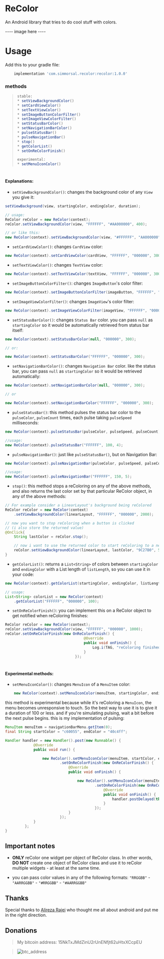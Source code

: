 # ReColor

An Android library that tries to do cool stuff with colors.

 ---- image here ----

# Usage

Add this to your gradle file:

```gradle
    implementation 'com.simmorsal.recolor:recolor:1.0.0'
```


### methods

>``` java
> stable:
> * setViewBackgroundColor()
> * setCardViewColor()
> * setTextViewColor()
> * setImageButtonColorFilter()
> * setImageViewColorFilter()
> * setStatusBarColor()
> * setNavigationBarColor()
> * pulseStatusBar()
> * pulseNavigationBar()
> * stop()
> * getColorList()
> * setOnReColorFinish()
>
> experimental:
> * setMenuIconColor()
> ```

#

#### Explanations:

* `setViewBackgroundColor()`:
changes the background color of any `View` you give it:

```java
setViewBackground(view, startingColor, endingColor, duration);

// usage:
ReColor reColor = new ReColor(context);
reColor.setViewBackgroundColor(view, "FFFFFF", "#AA000000", 400);

// or like this:
new ReColor(context).setViewBackgroundColor(view, "#FFFFFF", "AA000000", 400);
```

* `setCardViewColor()`: changes `CardView` color:

```java
new ReColor(context).setCardViewColor(cardView, "FFFFFF", "000000", 300);
```

* `setTextViewColor()`: changes `TextView` color:

```java
new ReColor(context).setTextViewColor(textView, "FFFFFF", "000000", 300);
```

* `setImageButtonColorFilter()`: changes `ImageButton`'s color filter:

```java
new ReColor(context).setImageButtonColorFilter(imageButton, "FFFFFF", "000000", 300);
```


* `setImageViewColorFilter()`: changes `ImageView`'s color filter:

```java
new ReColor(context).setImageViewColorFilter(imageView, "FFFFFF", "000000", 300);
```

* `setStatusBarColor()`: changes `Status Bar` color. you can pass `null` as
`startingColor` so it would be automatically retrieved from status bar itself:

```java
new ReColor(context).setStatusBarColor(null, "000000", 300);

// or:

new ReColor(context).setStatusBarColor("FFFFFF", "000000", 300);
```

* `setNavigationBarColor()`: changes `Navigation Bar` color. like the status bar,
you can pass `null` as `startingColor` so it would be retrieved automatically:

```java
new ReColor(context).setNavigationBarColor(null, "000000", 300);

// or

new ReColor(context).setNavigationBarColor("FFFFFF", "000000", 300);
```

* `pulseStatusBar()`: this method pulses the status bar color to the `pulseColor`,
`pulseCount` times, each pulse taking `pulseSpeed` milliseconds:

```java
new ReColor(context).pulseStatusBar(pulseColor, pulseSpeed, pulseCount);

//usage:
new ReColor(context).pulseStatusBar("FFFFFF", 100, 4);
```

* `pulseNavigationBar()`: just like `pulseStatusBar()`, but on Navigation Bar:

```java
new ReColor(context).pulseNavigationBar(pulseColor, pulseSpeed, palseCount);

//usage:
new ReColor(context).pulseNavigationBar("FFFFFF", 150, 5);
```

* `stop()`: this method stops a reColoring on any of the above methods,
and also returns the last color set
by that particular ReColor object, in any of the above methods:

```java
// For example consider a LinearLayout's background being reColored
ReColor reColor = new ReColor(context)
    .setViewBackgroundColor(linearLayout, "FFFFFF", "000000", 2000);

// now you want to stop reColoring when a button is clicked
// (i also store the returned value)
@OnClick{
    String lastColor = reColor.stop();

    // now i want to use the returned color to start reColoring to a new color
    reColor.setViewBackgroundColor(linearLayout, lastColor, "9C27B0", 500);
}
```

* `getColorList()`: returns a `List<String>` of colors between `startingColor`
 and `endingColor` with a List length of `listLength`, so you can use it in your code:

```java
new ReColor(context).getColorList(startingColor, endingColor, listLength);

// usage:
List<String> colorList = new ReColor(context)
    .getColorList("FFFFFF", "000000", 100);
```


 * `setOnReColorFinish()`: you can implement this on a ReColor object
 to get notified when reColoring finishes:

```java
ReColor reColor = new ReColor(context);
reColor.setViewBackgroundColor(view, "FFFFFF", "000000", 1000);
reColor.setOnReColorFinish(new OnReColorFinish() {
                                    @Override
                                    public void onFinish() {
                                        Log.i(TAG, "reColoring finished");
                                    }
                                });
```

#

#### Experimental methods:

* `setMenuIconColor()`: changes `MenuIcon` of a `MenuItem` color:

```java
    new ReColor(context).setMenuIconColor(menuItem, startingColor, endingColor, duration);
```

this method is experimental because while it's reColoring
 a `MenuIcon`, the menu becomes unresponsive to touch. So the best way to use it
 is to give it a duration of 100 or less. and if you're simulating pulsing, wait
 a bit before the next pulse begins. this is my implementation of pulsing:

```java
MenuItem menuItem = navigationBarMenu.getItem(0);
final String startColor = "c60055", endColor = "40c4ff";

Handler handler = new Handler().post(new Runnable() {
             @Override
             public void run() {

                 new ReColor().setMenuIconColor(menuItem, startColor, endColor, 100)
                         .setOnReColorFinish(new OnReColorFinish() {
                             @Override
                             public void onFinish() {

                                 new ReColor().setMenuIconColor(menuItem, endColor, startColor, 100)
                                         .setOnReColorFinish(new OnReColorFinish() {
                                             @Override
                                             public void onFinish() {
                                                 handler.postDelayed(this, 1500);
                                             }
                                         });
                             }
                         });
             }
         };
}
```





## Important notes

* **ONLY** reColor one widget per object of ReColor class.
In other words, **DO NOT** create one object of ReColor class and use it to
reColor multiple widgets - at least at the same time.

* you can pass color values in any of the following formats:
`"RRGGBB"` - `"AARRGGBB"` - `"#RRGGBB"` - `"#AARRGGBB"`


## Thanks
Special thanks to
[Alireza Rajei](https://www.linkedin.com/comm/in/alireza-rajei-414b99142?midToken=AQGDUmCR2BblHg&trk=eml-email_pymk_01-header-108-profile&trkEmail=eml-email_pymk_01-header-108-profile-null-9mn0gg~jbfnzkei~g3-null-neptune%2Fprofile~vanity%2Eview&lipi=urn%3Ali%3Apage%3Aemail_email_pymk_01%3BnXVdn9X8QZyr210NjJLivg%3D%3D)
who thought me all about android and put me in the right direction.




## Donations



> My bitcoin address: 15NkTxJMdZinU2rUnENfjt62uHtxXCcpEU

> ![btc_address](https://user-images.githubusercontent.com/24822099/33515691-ec31ec7c-d77b-11e7-8b72-9e2060894859.png)
